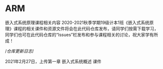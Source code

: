 # ARM
嵌入式系统原理课程相关内容
2020-2021秋季学期19级计本1班《嵌入式系统原理》课程的相关课件和资源文件将会在此代码仓库发布，请同学们按需下载学习，同学们也可在此代码仓库的“Issues”栏发布和参与课程相关的讨论，祝大家学有所成！

/*仓库更新日志*/

2021年2月27日，上传第一章 嵌入式系统概述 课件
